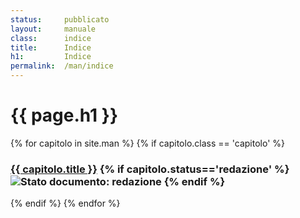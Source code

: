 ```yaml
---
status:     pubblicato
layout:     manuale
class:      indice
title:      Indice
h1:         Indice
permalink:  /man/indice
---
```


# {{ page.h1 }}

<section class="indice">
    {% for capitolo in site.man %}
        {% if capitolo.class == 'capitolo' %}
        <h3 {% if capitolo.status=='bozza' %}class="bozza"{% endif %} >
            <a href="{{ capitolo.url }}">{{ capitolo.title }}</a>
            {% if capitolo.status=='redazione' %}
            <img src="https://img.shields.io/badge/stato-in_redazione-orange"  
                 alt="Stato documento: redazione" 
                 class="badge">
            {% endif %}
        </h3>
        {% endif %}
    {% endfor %}
</section>
